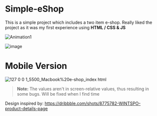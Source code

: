 # Simple-eShop

This is a simple project which includes a two item e-shop. 
Really liked the project as it was my first experience using **HTML / CSS & JS**


![Animation1](https://user-images.githubusercontent.com/101106849/159812424-74bd7328-febe-44d4-884e-02eea1a91679.gif)


![image](https://user-images.githubusercontent.com/101106849/159812552-8ec6bea4-491e-4212-9ccf-3d86be55048f.png)


 # Mobile Version
 
![127 0 0 1_5500_Macbook%20e-shop_index html](https://user-images.githubusercontent.com/101106849/159813152-c41de029-b803-417c-bf66-15aa7f05db46.png)

> **Note:** The values aren't in screen-relative values, thus resulting in some bugs. Will be fixed when I find time

Design inspired by: https://dribbble.com/shots/8775782-WINTSPO-product-details-page  
